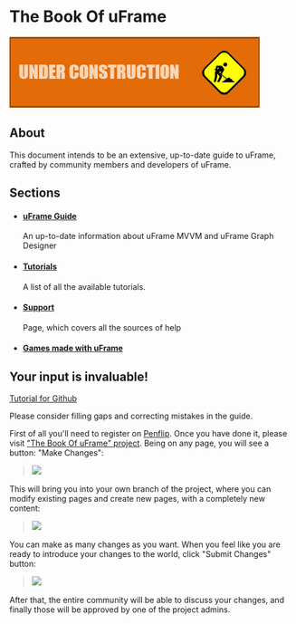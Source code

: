 # The Book Of uFrame

![](images/callout_inprogress.png)

## About

This document intends to be an extensive, up-to-date guide to uFrame, crafted by community members and developers of uFrame.

## Sections

- #### [uFrame Guide](uframe-documentation/blob/master/pages/home.md)
  An up-to-date information about uFrame MVVM and uFrame Graph Designer


- #### [Tutorials](uframe-documentation/blob/master/tutorials/home.md)
  A list of all the available tutorials.


- #### [Support](uframe-documentation/blob/master/support/home.md)
  Page, which covers all the sources of help

- #### [Games made with uFrame](uframe-documentation/blob/master/pages/uframe-games.md)


## Your input is invaluable!

[Tutorial for Github](support/github.md)

Please consider filling gaps and correcting mistakes in the guide.

First of all you'll need to register on [Penflip](https://www.penflip.com). Once you have done it, please visit ["The Book Of uFrame" project](https://www.penflip.com/bartlomiejwolk/uframe-documentation). Being on any page, you will see a button: "Make Changes":

> ![](http://i.imgur.com/rQdKe6a.png)

This will bring you into your own branch of the project, where you can modify existing pages and create new pages, with a completely new content:

> ![](http://i.imgur.com/rZr82xY.png)

You can make as many changes as you want. When you feel like you are ready to introduce your changes to the world, click "Submit Changes" button:

> ![](http://i.imgur.com/OltxT4F.png)

After that, the entire community will be able to discuss your changes, and finally those will be approved by one of the project admins.
